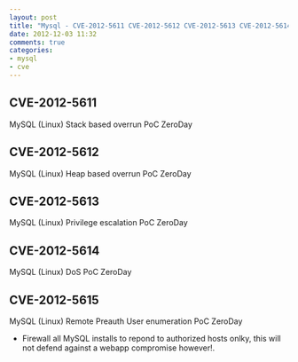 ```yaml
---
layout: post
title: "Mysql - CVE-2012-5611 CVE-2012-5612 CVE-2012-5613 CVE-2012-5614 CVE-2012-5615"
date: 2012-12-03 11:32
comments: true
categories:
- mysql
- cve 
---
```


<h2>CVE-2012-5611</h2>
MySQL (Linux) Stack based overrun PoC ZeroDay
<h2>CVE-2012-5612</h2>
MySQL (Linux) Heap based overrun PoC ZeroDay
<h2>CVE-2012-5613</h2>
MySQL (Linux) Privilege escalation PoC ZeroDay
<h2>CVE-2012-5614</h2>
MySQL (Linux) DoS PoC ZeroDay
<h2>CVE-2012-5615</h2>
MySQL (Linux) Remote Preauth User enumeration PoC ZeroDay

- Firewall all MySQL installs to repond to authorized hosts onlky, this will not defend against a webapp compromise however!.


